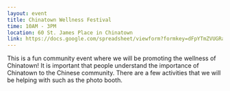 ```yaml
---
layout: event
title: Chinatown Wellness Festival
time: 10AM - 3PM
location: 60 St. James Place in Chinatown
link: https://docs.google.com/spreadsheet/viewform?formkey=dFpYTmZVUGRabXJMT1pmQkVSWEw5OVE6MA
---
```

This is a fun community event where we will be promoting the wellness of Chinatown! It is important that people understand the importance of Chinatown to the Chinese community. There are a few activities that we will be helping with such as the photo booth.
